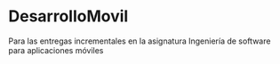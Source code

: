 # DesarrolloMovil
Para las entregas incrementales en la asignatura Ingeniería de software para aplicaciones móviles
